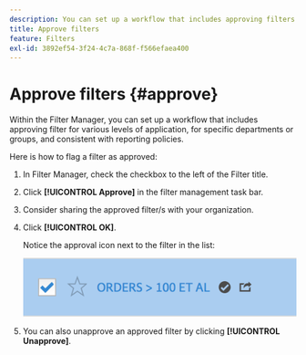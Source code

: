 ```yaml
---
description: You can set up a workflow that includes approving filters for various levels of application, for specific departments or groups, and consistent with reporting policies.
title: Approve filters
feature: Filters
exl-id: 3892ef54-3f24-4c7a-868f-f566efaea400
---
```

# Approve filters {#approve}

Within the Filter Manager, you can set up a workflow that includes approving filter for various levels of application, for specific departments or groups, and consistent with reporting policies.

Here is how to flag a filter as approved:

1. In Filter Manager, check the checkbox to the left of the Filter title.
    
1. Click **[!UICONTROL Approve]** in the filter management task bar.

1. Consider sharing the approved filter/s with your organization.
    
1. Click **[!UICONTROL OK]**.

    Notice the approval icon next to the filter in the list:

    ![Filter Manager showing that Orders greater than 100 are approved for sharing.](assets/seg_approved.png)

1. You can also unapprove an approved filter by clicking **[!UICONTROL Unapprove]**.
